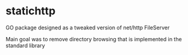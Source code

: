 # statichttp
GO package designed as a tweaked version of net/http FileServer

Main goal was to remove directory browsing that is implemented in the standard library

